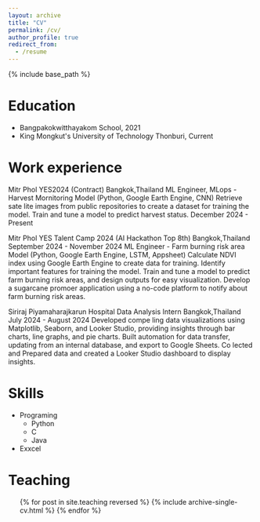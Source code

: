 ```yaml
---
layout: archive
title: "CV"
permalink: /cv/
author_profile: true
redirect_from:
  - /resume
---
```


{% include base_path %}

Education
======
* Bangpakokwitthayakom School, 2021
* King Mongkut's University of Technology Thonburi, Current

Work experience
======
 Mitr Phol YES2024 (Contract)
 Bangkok,Thailand
 ML Engineer, MLops - Harvest Mornitoring Model
 (Python, Google Earth Engine, CNN) 
Retrieve sate lite images from public repositories to create a dataset for training the model.
 Train and tune a model to predict harvest status.
 December 2024 - Present
 
 Mitr Phol YES Talent Camp 2024 (AI Hackathon Top 8th)
 Bangkok,Thailand
 September 2024 - November 2024
 ML Engineer - Farm burning risk area Model 
(Python, Google Earth Engine, LSTM, Appsheet) 
Calculate NDVI index using Google Earth Engine to create data for training.
 Identify important features for training the model.
 Train and tune a model to predict farm burning risk areas, and design outputs for easy visualization.
 Develop a sugarcane promoer application using a no-code platform to notify about farm burning risk
 areas.
 
 Siriraj Piyamaharajkarun Hospital
 Data Analysis Intern
 Bangkok,Thailand
 July 2024 - August 2024
 Developed compe ling data visualizations using Matplotlib, Seaborn, and Looker Studio, providing insights
 through bar charts, line graphs, and pie charts.
 Built automation for data transfer, updating from an internal database, and export to Google Sheets.
 Co lected and Prepared data and created a Looker Studio dashboard to display insights.

Skills
======
* Programing
  * Python
  * C
  * Java
* Exxcel


  

  
Teaching
======
  <ul>{% for post in site.teaching reversed %}
    {% include archive-single-cv.html %}
  {% endfor %}</ul>
  

